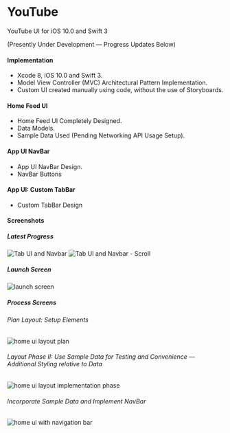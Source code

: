 # YouTube
YouTube UI for iOS 10.0 and Swift 3

(Presently Under Development — Progress Updates Below)

#### Implementation
- Xcode 8, iOS 10.0 and Swift 3.
- Model View Controller (MVC) Architectural Pattern Implementation.
- Custom UI created manually using code, without the use of Storyboards.

#### Home Feed UI
- Home Feed UI Completely Designed.
- Data Models.
- Sample Data Used (Pending Networking API Usage Setup).

#### App UI NavBar
- App UI NavBar Design.
- NavBar Buttons

#### App UI: Custom TabBar
- Custom TabBar Design

#### Screenshots

##### Latest Progress
![Tab UI and Navbar ](https://cloud.githubusercontent.com/assets/12681734/25571661/e86e8828-2de6-11e7-8d78-398579565aef.png) ![Tab UI and Navbar - Scroll](https://cloud.githubusercontent.com/assets/12681734/25571663/e98106f0-2de6-11e7-9c2c-b758e190b00d.png)

##### Launch Screen
![launch screen](https://cloud.githubusercontent.com/assets/12681734/25513484/4f433044-2b8a-11e7-96d8-9936827ae71e.png)




##### Process Screens

###### Plan Layout: Setup Elements
![home ui layout plan](https://cloud.githubusercontent.com/assets/12681734/25513340/4c1bd7a0-2b89-11e7-9482-8201ef33ef38.png) 

###### Layout Phase II: Use Sample Data for Testing and Convenience — Additional Styling relative to Data
![home ui layout implementation phase](https://cloud.githubusercontent.com/assets/12681734/25513346/567c0396-2b89-11e7-90f4-fa9767bf42f3.png)  

###### Incorporate Sample Data and Implement NavBar
![home ui with navigation bar](https://cloud.githubusercontent.com/assets/12681734/25513240/a51f961c-2b88-11e7-8b23-5c066eb9a620.png)
